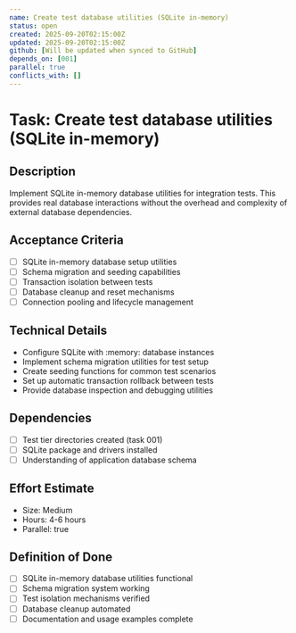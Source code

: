 ```yaml
---
name: Create test database utilities (SQLite in-memory)
status: open
created: 2025-09-20T02:15:00Z
updated: 2025-09-20T02:15:00Z
github: [Will be updated when synced to GitHub]
depends_on: [001]
parallel: true
conflicts_with: []
---
```


# Task: Create test database utilities (SQLite in-memory)

## Description

Implement SQLite in-memory database utilities for integration tests. This
provides real database interactions without the overhead and complexity of
external database dependencies.

## Acceptance Criteria

- [ ] SQLite in-memory database setup utilities
- [ ] Schema migration and seeding capabilities
- [ ] Transaction isolation between tests
- [ ] Database cleanup and reset mechanisms
- [ ] Connection pooling and lifecycle management

## Technical Details

- Configure SQLite with :memory: database instances
- Implement schema migration utilities for test setup
- Create seeding functions for common test scenarios
- Set up automatic transaction rollback between tests
- Provide database inspection and debugging utilities

## Dependencies

- [ ] Test tier directories created (task 001)
- [ ] SQLite package and drivers installed
- [ ] Understanding of application database schema

## Effort Estimate

- Size: Medium
- Hours: 4-6 hours
- Parallel: true

## Definition of Done

- [ ] SQLite in-memory database utilities functional
- [ ] Schema migration system working
- [ ] Test isolation mechanisms verified
- [ ] Database cleanup automated
- [ ] Documentation and usage examples complete
